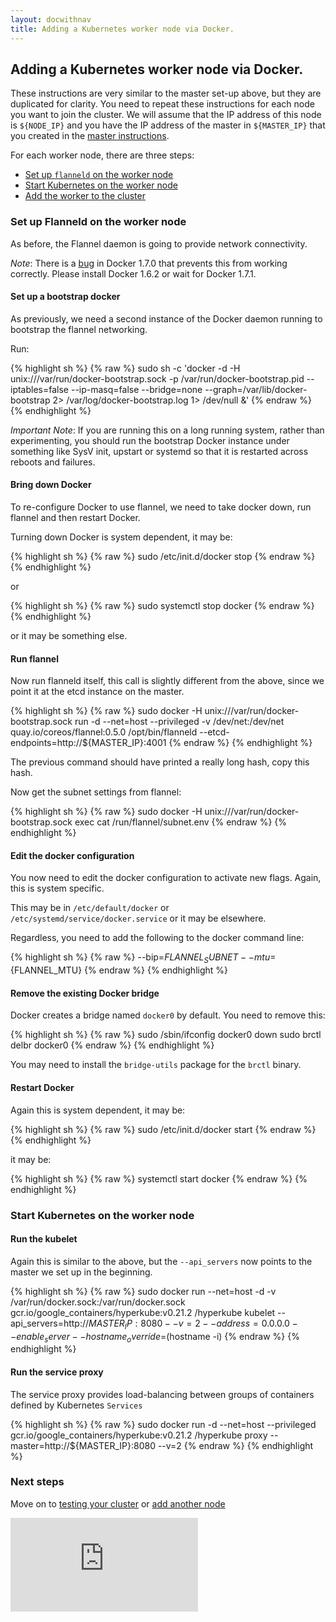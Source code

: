 ```yaml
---
layout: docwithnav
title: Adding a Kubernetes worker node via Docker.
---
```

<!-- BEGIN MUNGE: UNVERSIONED_WARNING -->


<!-- END MUNGE: UNVERSIONED_WARNING -->

## Adding a Kubernetes worker node via Docker.



These instructions are very similar to the master set-up above, but they are duplicated for clarity.
You need to repeat these instructions for each node you want to join the cluster.
We will assume that the IP address of this node is `${NODE_IP}` and you have the IP address of the master in `${MASTER_IP}` that you created in the [master instructions](master.html).

For each worker node, there are three steps:
   * [Set up `flanneld` on the worker node](#set-up-flanneld-on-the-worker-node)
   * [Start Kubernetes on the worker node](#start-kubernetes-on-the-worker-node)
   * [Add the worker to the cluster](#add-the-node-to-the-cluster)

### Set up Flanneld on the worker node

As before, the Flannel daemon is going to provide network connectivity.

_Note_:
There is a [bug](https://github.com/docker/docker/issues/14106) in Docker 1.7.0 that prevents this from working correctly.
Please install Docker 1.6.2 or wait for Docker 1.7.1.


#### Set up a bootstrap docker

As previously, we need a second instance of the Docker daemon running to bootstrap the flannel networking.

Run:

{% highlight sh %}
{% raw %}
sudo sh -c 'docker -d -H unix:///var/run/docker-bootstrap.sock -p /var/run/docker-bootstrap.pid --iptables=false --ip-masq=false --bridge=none --graph=/var/lib/docker-bootstrap 2> /var/log/docker-bootstrap.log 1> /dev/null &'
{% endraw %}
{% endhighlight %}

_Important Note_:
If you are running this on a long running system, rather than experimenting, you should run the bootstrap Docker instance under something like SysV init, upstart or systemd so that it is restarted
across reboots and failures.

#### Bring down Docker

To re-configure Docker to use flannel, we need to take docker down, run flannel and then restart Docker.

Turning down Docker is system dependent, it may be:

{% highlight sh %}
{% raw %}
sudo /etc/init.d/docker stop
{% endraw %}
{% endhighlight %}

or

{% highlight sh %}
{% raw %}
sudo systemctl stop docker
{% endraw %}
{% endhighlight %}

or it may be something else.

#### Run flannel

Now run flanneld itself, this call is slightly different from the above, since we point it at the etcd instance on the master.

{% highlight sh %}
{% raw %}
sudo docker -H unix:///var/run/docker-bootstrap.sock run -d --net=host --privileged -v /dev/net:/dev/net quay.io/coreos/flannel:0.5.0 /opt/bin/flanneld --etcd-endpoints=http://${MASTER_IP}:4001
{% endraw %}
{% endhighlight %}

The previous command should have printed a really long hash, copy this hash.

Now get the subnet settings from flannel:

{% highlight sh %}
{% raw %}
sudo docker -H unix:///var/run/docker-bootstrap.sock exec <really-long-hash-from-above-here> cat /run/flannel/subnet.env
{% endraw %}
{% endhighlight %}


#### Edit the docker configuration

You now need to edit the docker configuration to activate new flags.  Again, this is system specific.

This may be in `/etc/default/docker` or `/etc/systemd/service/docker.service` or it may be elsewhere.

Regardless, you need to add the following to the docker command line:

{% highlight sh %}
{% raw %}
--bip=${FLANNEL_SUBNET} --mtu=${FLANNEL_MTU}
{% endraw %}
{% endhighlight %}

#### Remove the existing Docker bridge

Docker creates a bridge named `docker0` by default.  You need to remove this:

{% highlight sh %}
{% raw %}
sudo /sbin/ifconfig docker0 down
sudo brctl delbr docker0
{% endraw %}
{% endhighlight %}

You may need to install the `bridge-utils` package for the `brctl` binary.

#### Restart Docker

Again this is system dependent, it may be:

{% highlight sh %}
{% raw %}
sudo /etc/init.d/docker start
{% endraw %}
{% endhighlight %}

it may be:

{% highlight sh %}
{% raw %}
systemctl start docker
{% endraw %}
{% endhighlight %}

### Start Kubernetes on the worker node

#### Run the kubelet

Again this is similar to the above, but the `--api_servers` now points to the master we set up in the beginning.

{% highlight sh %}
{% raw %}
sudo docker run --net=host -d -v /var/run/docker.sock:/var/run/docker.sock  gcr.io/google_containers/hyperkube:v0.21.2 /hyperkube kubelet --api_servers=http://${MASTER_IP}:8080 --v=2 --address=0.0.0.0 --enable_server --hostname_override=$(hostname -i)
{% endraw %}
{% endhighlight %}

#### Run the service proxy

The service proxy provides load-balancing between groups of containers defined by Kubernetes `Services`

{% highlight sh %}
{% raw %}
sudo docker run -d --net=host --privileged gcr.io/google_containers/hyperkube:v0.21.2 /hyperkube proxy --master=http://${MASTER_IP}:8080 --v=2
{% endraw %}
{% endhighlight %}

### Next steps

Move on to [testing your cluster](testing.html) or [add another node](#adding-a-kubernetes-worker-node-via-docker)


<!-- BEGIN MUNGE: IS_VERSIONED -->
<!-- TAG IS_VERSIONED -->
<!-- END MUNGE: IS_VERSIONED -->


<!-- BEGIN MUNGE: GENERATED_ANALYTICS -->
[![Analytics](https://kubernetes-site.appspot.com/UA-36037335-10/GitHub/docs/getting-started-guides/docker-multinode/worker.md?pixel)]()
<!-- END MUNGE: GENERATED_ANALYTICS -->

